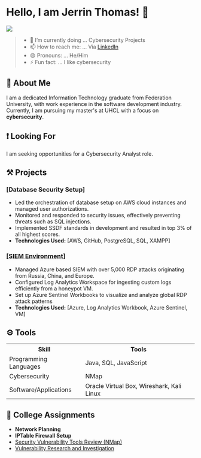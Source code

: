# Hello, I am Jerrin Thomas! 👋
<a href="https://linkedin.com/in/jerrin-thomas-thyparambil"><img src="https://img.shields.io/badge/-LinkedIn-0072b1?&style=for-the-badge&logo=linkedin&logoColor=white" /></a>

>- 🌱 I’m currently doing ... Cybersecurity Projects
>- 📫 How to reach me: ... Via [LinkedIn](https://www.linkedin.com/in/jerrin-thomas-thyparambil/)
>- 😄 Pronouns: ... He/Him
>- ⚡ Fun fact: ... I like cybersecurity

## 🧑 About Me
I am a dedicated Information Technology graduate from Federation University, with work experience in the software development industry. Currently, I am pursuing my master's at UHCL with a focus on **cybersecurity**.

## ❗ Looking For
I am seeking opportunities for a Cybersecurity Analyst role.

## ⚒️ Projects
<h3>[Database Security Setup]</h3>

- Led the orchestration of database setup on AWS cloud instances and managed user authorizations.
- Monitored and responded to security issues, effectively preventing threats such as SQL injections.
- Implemented SSDF standards in development and resulted in top 3% of all highest scores.
- **Technologies Used:** [AWS, GitHub, PostgreSQL, SQL, XAMPP]

<h3><a href="https://github.com/Jerry1541/SIEM-Environment">[SIEM Environment]</a></h3>

-	Managed Azure based SIEM with over 5,000 RDP attacks originating from Russia, China, and Europe.
-	Configured Log Analytics Workspace for ingesting custom logs efficiently from a honeypot VM.
-	Set up Azure Sentinel Workbooks to visualize and analyze global RDP attack patterns
- **Technologies Used:** [Azure, Log Analytics Workbook, Azure Sentinel, VM]

## ⚙️ Tools
<table>
    <th>Skill</th>
    <th>Tools</th>
    <tr>
        <td>Programming Languages</td>
        <td>Java, SQL, JavaScript</td>
    </tr>
    <tr>
        <td>Cybersecurity</td>
        <td>NMap</td>
    </tr>
    <tr>
        <td>Software/Applications</td>
        <td>Oracle Virtual Box, Wireshark, Kali Linux</td>
    </tr>
</table>
 	
## 🏫 College Assignments
- **Network Planning**
- **IPTable Firewall Setup**
- <a href="https://youtu.be/CQ2D46b3SiA">Security Vulnerability Tools Review (NMap)</a>
- <a href="https://youtu.be/vHWXEoPimpc">Vulnerability Research and Investigation</a>
